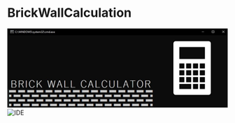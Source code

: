 # BrickWallCalculation
![Portada Readme](https://github.com/ComputacionalJosue/BrickWallCalculator/blob/master/Docs/Cover%20image.jpg)
![IDE](https://img.shields.io/badge/Visual_Studio-5C2D91?style=for-the-badge&logo=visual%20studio&logoColor=white)
